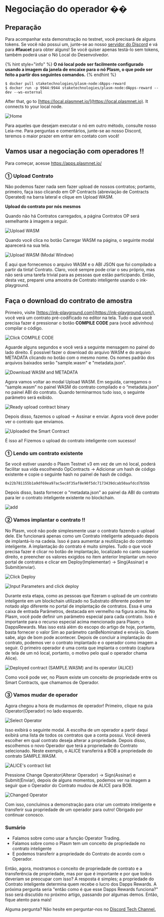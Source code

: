 # Negociação do operador ��

## **Preparação**

Para acompanhar esta demonstração no testnet, você precisará de alguns tokens. Se você não possui um, junte-se ao nosso [servidor do Discord](https://discord.gg/wUcQt3R) e vá para **\#faucet** para obter alguns! Se você quiser apenas testá-lo sem tokens, também poderá usar o Nó Local do Desenvolvedor.

{% hint style="info" %}
**O nó local pode ser facilmente configurado usando a imagem da janela de encaixe para o nó Plasm, o que pode ser feito a partir dos seguintes comandos.**
{% endhint %}

```text
$ docker pull staketechnologies/plasm-node:dApps-reward
$ docker run -p 9944:9944 staketechnologies/plasm-node:dApps-reward --dev --ws-external
```

After that, go to [https://local.plasmnet.io/](https://local.plasmnet.io). It connects to your local node.

![Home](../.gitbook/assets/screen-shot-2020-06-11-at-15.24.26.png)

Para aqueles que desejam executar o nó em outro método, consulte nosso Leia-me. Para perguntas e comentários, junte-se ao nosso Discord, teremos o maior prazer em entrar em contato com você!

## **Vamos usar a negociação com operadores !!**

Para começar, acesse https://apps.plasmnet.io/

### ① **Upload Contrato**

Não podemos fazer nada sem fazer upload de nossos contratos; portanto, primeiro, faça isso clicando em OP Contracts \(abreviação de Contracts Operated\) na barra lateral e clique em Upload WASM.

**Upload do contrato por nós mesmos**

Quando não há Contratos carregados, a página Contratos OP será semelhante à imagem a seguir.

![Upload WASM](../.gitbook/assets/screen-shot-2020-06-11-at-15.44.05.png)

Quando você clica no botão Carregar WASM na página, o seguinte modal aparecerá na sua tela.

![Upload WASM \(Modal Window\)](../.gitbook/assets/screen-shot-2020-06-11-at-15.45.42.png)

É aqui que fornecemos o arquivo WASM e o ABI JSON que foi compilado a partir da tinta! Contrato. Claro, você sempre pode criar o seu próprio, mas não será uma tarefa trivial para as pessoas que estão participando. Então, desta vez, preparei uma amostra de Contrato inteligente usando o ink-playground.

## **Faça o download do contrato de amostra**

Primeiro, visite [https://ink-playground.com](https://ink-playground.com/), você verá um contrato pré-codificado no editor na tela. Tudo o que você precisa fazer é pressionar o botão **COMPILE CODE** para \(você adivinhou\) compilar o código.  


![Click COMPILE CODE](../.gitbook/assets/screen-shot-2020-06-11-at-15.50.03.png)

Aguarde alguns segundos e você verá a seguinte mensagem no painel do lado direito. É possível fazer o download do arquivo WASM e do arquivo METADATA clicando no botão com o mesmo nome. Os nomes padrão dos arquivos baixados serão "sample.wasm" e "metadata.json".

![Download WASM and METADATA](../.gitbook/assets/screen-shot-2020-06-11-at-15.56.52.png)

Agora vamos voltar ao modal Upload WASM. Em seguida, carregamos o “sample.wasm” no painel WASM do contrato compilado e o “metadata.json” no painel ABI do contrato. Quando terminarmos tudo isso, o seguinte parâmetro será exibido.

![Ready upload contract binary](../.gitbook/assets/screen-shot-2020-06-11-at-15.56.08.png)

Depois disso, fazemos o upload -&gt; Assinar e enviar. Agora você deve poder ver o contrato que enviamos.

![Uploaded the Smart Contract](../.gitbook/assets/screen-shot-2020-06-11-at-15.59.49.png)

É isso aí! Fizemos o upload do contrato inteligente com sucesso!  


### **① Lendo um contrato existente**

Se você estiver usando o Plasm Testnet v3 em vez de um nó local, poderá facilitar sua vida escolhendo OpContracts -&gt; Adicionar um hash de código existente e copie o seguinte hash no painel de hash de código.

```text
0x22b781155b1a9df69ea97ac5ec8f35af8e90f5dc7173439dcab50aafdcd7b5bb
```

Depois disso, basta fornecer o "metadata.json" ao painel da ABI do contrato para ler o contrato inteligente existente no blockchain.

![add](https://user-images.githubusercontent.com/6259384/77171472-d7ec1700-6aff-11ea-8615-87129335dab3.png)

### ② **Vamos implantar o contrato !!**

No Plasm, você não pode simplesmente usar o contrato fazendo o upload dele. Ele funcionará apenas como um Contrato inteligente adequado depois de implantá-lo na cadeia. Isso é para aumentar a reutilização do contrato inteligente. A implantação do contrato é muito simples. Tudo o que você precisa fazer é clicar no botão de implantação, localizado no canto superior direito, e preencher os valores exigidos no item anterior Implantar um novo portal de contratos e clicar em Deploy\(Implementar\) -&gt; Sing\(Assinar\) e Submit\(enviar\).

![Click Deploy](../.gitbook/assets/screen-shot-2020-06-11-at-16.04.52.png)

![Input Parameters and click deploy](../.gitbook/assets/screen-shot-2020-06-11-at-16.10.34.png)

Durante esta etapa, como as pessoas que fizeram o upload de um contrato inteligente em um blockchain utilizado no Substrato diferente podem ter notado algo diferente no portal de implantação de contratos. Essa é uma caixa de entrada Parâmetros, destacada em vermelho na figura acima. No Plasm, você pode definir um parâmetro especial para cada contrato. Isso é importante para o recurso especial acima mencionado para Plasm; o DappsRewards. Mas isso está além do escopo do artigo de hoje, portanto, basta fornecer o valor Sim ao parâmetro canBeNominated e enviá-lo. Quem sabe, algo de bom pode acontecer. Depois de concluir a implantação do contrato, podemos ver o contrato implantado e o operador como imagem a seguir. O primeiro operador é uma conta que implanta o contrato \(captura de tela de um nó local, portanto, o motivo pelo qual o operador chama Alice\).

![Deployed contract \(SAMPLE.WASM\) and its operator \(ALICE\)](../.gitbook/assets/screen-shot-2020-06-11-at-16.14.43.png)

Como você pode ver, no Plasm existe um conceito de propriedade entre os Smart Contracts, que chamamos de Operador.

### ③ **Vamos mudar de operador**

Agora chegou a hora de mudarmos de operador! Primeiro, clique na guia Operator\(Operador\) no lado esquerdo.

![Select Operator](../.gitbook/assets/screen-shot-2020-06-11-at-16.17.17.png)

Isso exibirá o seguinte modal. A escolha de um operador a partir daqui exibirá uma lista de todos os contratos que a conta possui. Você deverá escolher em qual contrato deseja alterar a propriedade. Depois disso, escolhemos o novo Operador que terá a propriedade do Contrato selecionado. Neste exemplo, o ALICE transferirá a BOB a propriedade do contrato SAMPLE.WASM.

![ALICE&apos;s contract list](../.gitbook/assets/screen-shot-2020-06-11-at-16.19.46%20%282%29%20%282%29%20%281%29.png)

Pressione Change Operator\(Alterar Operador\) -&gt; Sign\(Assinar\) e Submit\(Enviar\), depois de alguns momentos, podemos ver na imagem a seguir que o Operador do Contrato mudou de ALICE para BOB.  


![Changed Operator](../.gitbook/assets/screen-shot-2020-06-11-at-16.21.22.png)

Com isso, concluímos a demonstração para criar um contrato inteligente e transferir sua propriedade de um operador para outro! Obrigado por continuar conosco.  


### **Sumário** <a id="summary"></a>

* Falamos sobre como usar a função Operator Trading.
* Falamos sobre como o Plasm tem um conceito de propriedade no contrato inteligente
* E podemos transferir a propriedade do Contrato de acordo com o Operador.

Então, agora, mostramos o conceito de propriedade de contrato e a transferência de propriedade, mas por que é importante e por que todos deveriam se preocupar com isso? A resposta é simples; a propriedade do Contrato inteligente determina quem recebe o lucro dos Dapps Rewards. A próxima pergunta seria "então como é que esse Dapps Rewards funciona?" Isso será discutido no próximo artigo, passando por algumas demos. Então, fique atento para mais!

Alguma pergunta? Não hesite em perguntar-nos no [Discord Tech Channel.](https://discord.gg/Z3nC9U4)

